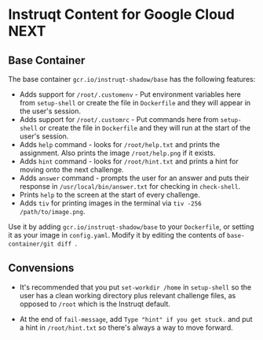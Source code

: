 # Instruqt Content for Google Cloud NEXT

## Base Container

The base container `gcr.io/instruqt-shadow/base` has the following features:

 * Adds support for `/root/.customenv` - Put environment variables here from `setup-shell` or create the file in `Dockerfile` and they will appear in the user's session.
 * Adds support for `/root/.customrc` - Put commands here from `setup-shell` or create the file in `Dockerfile` and they will run at the start of the user's session.
 * Adds `help` command - looks for `/root/help.txt` and prints the assignment. Also prints the image `/root/help.png` if it exists.
 * Adds `hint` command - looks for `/root/hint.txt` and prints a hint for moving onto the next challenge. 
 * Adds `answer` command - prompts the user for an answer and puts their response in `/usr/local/bin/answer.txt` for checking in `check-shell`.
 * Prints `help` to the screen at the start of every challenge.
 * Adds `tiv` for printing images in the terminal via `tiv -256 /path/to/image.png`.

Use it by adding `gcr.io/instruqt-shadow/base` to your `Dockerfile`, or setting it as your image in `config.yaml`.
Modify it by editing the contents of `base-container/git diff `.

## Convensions

 * It's recommended that you put `set-workdir /home` in `setup-shell` so the user has a clean working directory plus relevant challenge files,
as opposed to `/root` which is the Instruqt default.

 * At the end of `fail-message`, add `Type "hint" if you get stuck.` and put a hint in `/root/hint.txt` so there's always a way to move forward.
